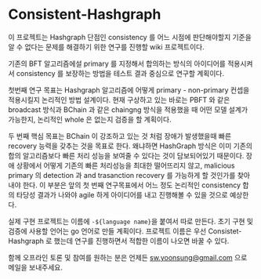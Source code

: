 # Consistent-Hashgraph

이 프로젝트는 Hashgraph 단점인 consistency 를 어느 시점에 판단해야할지 기준을 알 수 없다는 문제를 해결하기 위한 연구를 진행할 wiki 프로젝트이다.

기존의 BFT 알고리즘에설 primary 를 지정해서 합의하는 방식의 아이디어를 적용시켜서 consistency 를 보장하는 방법을 테스트 결과 중심으로 연구할 계획이다.

첫번째 연구 목표는 Hashgraph 알고리즘에 어떻게 primary - non-primary 컨셉을 적용시킬지 논리적인 방법 설계이다.
현재 구상하고 있는 바로는 PBFT 와 같은 broadcast 방식과 BChain 과 같은 chaingng 방식을 적용했을 때 어떤 모델 설계가 가능한지, 논리적인 whole 은 없는지 검증을 할 계획이다.

두 번째 핵심 목표는 BChain 이 강조하고 있는 것 처럼 장애가 발생했을때 빠른 recovery 능력을 갖추는 것을 목표로 한다.
왜냐하면 HashGraph 방식은 이미 기존의 합의 알고리즘보다 빠른 처리 성능을 보여줄 수 있다는 것이 담보되어있기 때문이다.
장애 상황에서 어떻게 기존의 빠른 처리성능을 최대한 떨어뜨리지 않고, malicious primary 의 detection 과  and trasanction recovery 를 가능하게 할 것인가를 찾아내야 한다. 이 부분은 앞의 첫 번째 연구목표에서 어느 정도 논리적인 consistency 합의 타당성 결과가 나와야 agile 하게 아이디어를 내고 진행해볼 수 있을 것으로 예상한다.



실제 구현 프로젝트는 이름에 `-${language name}`을 붙여서 따로 만든다.
초기 구현 및 검증에 사용할 언어는 go 언어로 만들 계획이다.
프로젝트 이름은 우선 Consistet-Hashgraph 로 했는데 연구를 진행하면서 적합한 이름이 나오면 바꿀 수 있다.

함께 오프라인 토론 및 참여를 원하는 분은 언제든 sw.yoonsung@gmail.com 으로 메일을 보내주세요.
